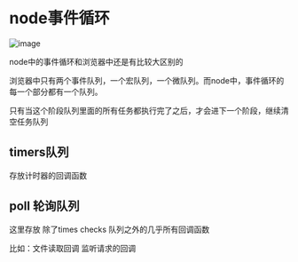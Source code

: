 # node事件循环

![image](https://user-gold-cdn.xitu.io/2020/7/24/1737fe6072145007?w=690&h=378&f=jpeg&s=28669)

node中的事件循环和浏览器中还是有比较大区别的

浏览器中只有两个事件队列，一个宏队列，一个微队列。而node中，事件循环的每一个部分都有一个队列。

只有当这个阶段队列里面的所有任务都执行完了之后，才会进下一个阶段，继续清空任务队列


## timers队列

存放计时器的回调函数

## poll 轮询队列

这里存放 除了times checks 队列之外的几乎所有回调函数

比如：文件读取回调  监听请求的回调